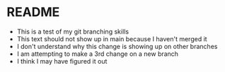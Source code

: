 # README #

- This is a test of my git branching skills
- This text should not show up in main because I haven't merged it
- I don't understand why this change is showing up on other branches
- I am attempting to make a 3rd change on a new branch
- I think I may have figured it out
